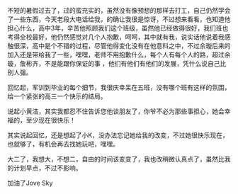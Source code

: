 <!--
.. title: 8-26 开学啦
.. slug: 8-26
.. date: 2013-04-07T08:35:20+08:00
.. tags:
.. link:
.. description:
.. type: text
-->

不短的暑假过去了，过的蛮充实的，虽然没有像预想的那样去打工，自己仍然学会了一些东西，今天老段大电话给我，的确让我很是惊讶，不过想来看看，也知道他担心什么，高中3年，辛苦他照顾我们这个班级，虽然他已经做得很好，我们班也考得全校最好，他仍然感觉对几个人抱歉，呵呵，其中就有我，说实话他说着我感触很深，高中是个不错的过程，尽管他得变化没有在他意料之中，不过余璇后来的加入还是带给我了一些，嘿嘿，老师不用抱歉什么，每个人有每个人的路，超过余璇，詹彬齐，不是能跟你保证的事 ，他们有他们有他们的发展，凭什么说自己比别人强。

回忆起，军训到毕业的每个细节，我很庆幸呆在五班，没有哪个班有这样的氛围，给一个紧张的高三一个快乐的结局。

说起小黄洁，其实我都忍不住告诉您他谈朋友了，你爷不必为那些事担心，她会幸福的，至少现在很快乐！

其实说起回忆，还是想起了小K，没办法忘记她给我的改变，不过她很快乐现在，也就够了，有机会再去找她玩吧，嘿嘿。

大二了，我想大，不想二，自由的时间该变变了，我也改稍微认真点了，虽然比我的计划早点，不过不影响。

加油了Jove Sky